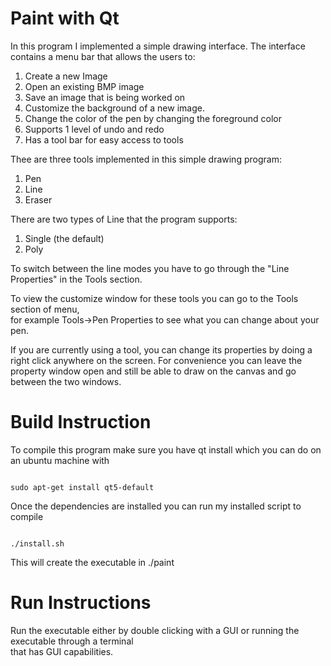 # Paint with Qt

In this program I implemented a simple drawing interface.
The interface contains a menu bar that allows the users to:

1. Create a new Image    
2. Open an existing BMP image
3. Save an image that is being worked on
4. Customize the background of a new image.
5. Change the color of the pen by changing the foreground color
6. Supports 1 level of undo and redo
7. Has a tool bar for easy access to tools

Thee are three tools implemented in this simple drawing program:
    
1. Pen
2. Line
3. Eraser

There are two types of Line that the program supports:
    
1. Single (the default)   
2. Poly

To switch between the line modes you have to go through the "Line Properties" in the Tools section.

To view the customize window for these tools you can go to the Tools section of menu, \
for example Tools->Pen Properties to see what you can change about your pen. 

If you are currently using a tool, you can change its properties by doing a right click anywhere on
the screen. For convenience you can leave the property window open and still be able to draw on the canvas and go
between the two windows.

# Build Instruction
To compile this program make sure you have qt install which you can do on an ubuntu machine with

<code>
sudo apt-get install qt5-default
</code>

Once the dependencies are installed you can run my installed script to compile

<code>
./install.sh
</code>

This will create the executable in ./paint

# Run Instructions
Run the executable either by double clicking with a GUI or running the executable through a terminal \
that has GUI capabilities.

